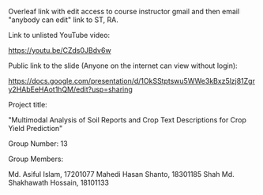 Overleaf link with edit access to course instructor gmail and then email "anybody can edit" link to ST, RA.

Link to unlisted YouTube video:

https://youtu.be/CZds0JBdv6w

Public link to the slide (Anyone on the internet can view without login):

https://docs.google.com/presentation/d/1OkSStptswu5WWe3kBxz5lzj81Zgry2HAbEeHAot1hQM/edit?usp=sharing

Project title:

"Multimodal Analysis of Soil Reports and Crop Text Descriptions for Crop Yield Prediction"

Group Number: 13

Group Members: 

Md. Asiful Islam, 17201077 
Mahedi Hasan Shanto, 18301185
Shah Md. Shakhawath Hossain, 18101133 

